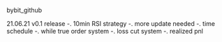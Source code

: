 bybit_github

21.06.21 v0.1 release
-. 10min RSI strategy
-. more update needed
-. time schedule
-. while true order system
-. loss cut system
-. realized pnl